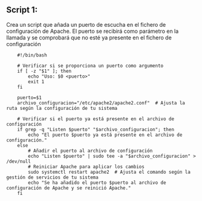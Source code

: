 
## Script 1:

Crea un script que añada un puerto de escucha en el fichero de configuración de Apache. El puerto se recibirá como parámetro en la llamada y se comprobará que no esté ya presente en el fichero de configuración
        
        #!/bin/bash
        
        # Verificar si se proporciona un puerto como argumento
        if [ -z "$1" ]; then
            echo "Uso: $0 <puerto>"
            exit 1
        fi
        
        puerto=$1
        archivo_configuracion="/etc/apache2/apache2.conf"  # Ajusta la ruta según la configuración de tu sistema
        
        # Verificar si el puerto ya está presente en el archivo de configuración
        if grep -q "Listen $puerto" "$archivo_configuracion"; then
            echo "El puerto $puerto ya está presente en el archivo de configuración."
        else
            # Añadir el puerto al archivo de configuración
            echo "Listen $puerto" | sudo tee -a "$archivo_configuracion" > /dev/null
            # Reiniciar Apache para aplicar los cambios
            sudo systemctl restart apache2  # Ajusta el comando según la gestión de servicios de tu sistema
            echo "Se ha añadido el puerto $puerto al archivo de configuración de Apache y se reinició Apache."
        fi
